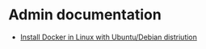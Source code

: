 # Admin documentation

* [Install Docker in Linux with Ubuntu/Debian distriution](docs\adminDocs\linuxInstallation.md)